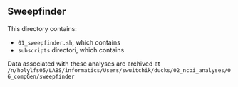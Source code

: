 ## Sweepfinder  
  
This directory contains:
* `01_sweepfinder.sh`, which contains
* `subscripts` directori, which contains  
  
Data associated with these analyses are archived at `/n/holylfs05/LABS/informatics/Users/swuitchik/ducks/02_ncbi_analyses/06_compGen/sweepfinder`
